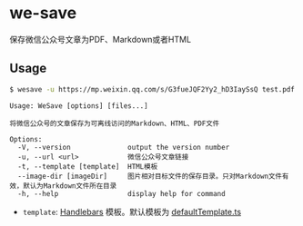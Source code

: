 # we-save
保存微信公众号文章为PDF、Markdown或者HTML

## Usage

```bash
$ wesave -u https://mp.weixin.qq.com/s/G3fueJQF2Yy2_hD3IaySsQ test.pdf test.md test.html
```

```
Usage: WeSave [options] [files...]

将微信公众号的文章保存为可离线访问的Markdown、HTML、PDF文件

Options:
  -V, --version              output the version number
  -u, --url <url>            微信公众号文章链接
  -t, --template [template]  HTML模板
  --image-dir [imageDir]     图片相对目标文件的保存目录。只对Markdown文件有效，默认为Markdown文件所在目录
  -h, --help                 display help for command
```

- `template`: [Handlebars](https://handlebarsjs.com/) 模板。默认模板为 [defaultTemplate.ts](https://github.com/0neSe7en/we-save/blob/master/src/defaultTemplate.ts)
